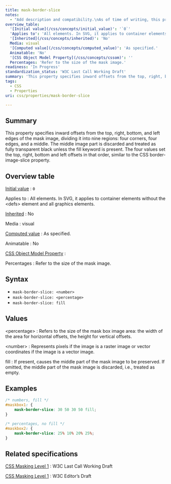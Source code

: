 ```yaml
---
title: mask-border-slice
notes:
  - "Add description and compatibility.\nAs of time of writing, this property is not yet implemented in most browsers."
overview_table:
  '[Initial value](/css/concepts/initial_value)': '`0`'
  'Applies to': 'All elements. In SVG, it applies to container elements without the \<defs\> element and all graphics elements.'
  '[Inherited](/css/concepts/inherited)': 'No'
  Media: visual
  '[Computed value](/css/concepts/computed_value)': 'As specified.'
  Animatable: 'No'
  '[CSS Object Model Property](/css/concepts/cssom)': ''
  Percentages: 'Refer to the size of the mask image.'
readiness: 'In Progress'
standardization_status: 'W3C Last Call Working Draft'
summary: 'This property specifies inward offsets from the top, right, bottom, and left edges of the mask image, dividing it into nine regions: four corners, four edges, and a middle. The middle image part is discarded and treated as fully transparent black unless the fill keyword is present. The four values set the top, right, bottom and left offsets in that order, similar to the CSS border-image-slice property.'
tags:
  - CSS
  - Properties
uri: css/properties/mask-border-slice

---
```

## Summary

This property specifies inward offsets from the top, right, bottom, and left edges of the mask image, dividing it into nine regions: four corners, four edges, and a middle. The middle image part is discarded and treated as fully transparent black unless the fill keyword is present. The four values set the top, right, bottom and left offsets in that order, similar to the CSS border-image-slice property.

## Overview table

[Initial value](/css/concepts/initial_value)
:   `0`

Applies to
:   All elements. In SVG, it applies to container elements without the \<defs\> element and all graphics elements.

[Inherited](/css/concepts/inherited)
:   No

Media
:   visual

[Computed value](/css/concepts/computed_value)
:   As specified.

Animatable
:   No

[CSS Object Model Property](/css/concepts/cssom)
:

Percentages
:   Refer to the size of the mask image.

## Syntax

-   `mask-border-slice: <number>`
-   `mask-border-slice: <percentage>`
-   `mask-border-slice: fill`

## Values

\<percentage\>
:   Refers to the size of the mask box image area: the width of the area for horizontal offsets, the height for vertical offsets.

\<number\>
:   Represents pixels if the image is a raster image or vector coordinates if the image is a vector image.

fill
:   If present, causes the middle part of the mask image to be preserved. If omitted, the middle part of the mask image is discarded, i.e., treated as empty.

## Examples

``` css
/* numbers, fill */
#maskbox1: {
    mask-border-slice: 30 50 30 50 fill;
}

/* percentages, no fill */
#maskbox2: {
    mask-border-slice: 25% 10% 20% 25%;
}
```

## Related specifications

[CSS Masking Level 1](http://www.w3.org/TR/css-masking-1/)
:   W3C Last Call Working Draft

[CSS Masking Level 1](http://dev.w3.org/fxtf/css-masking-1/)
:   W3C Editor’s Draft
